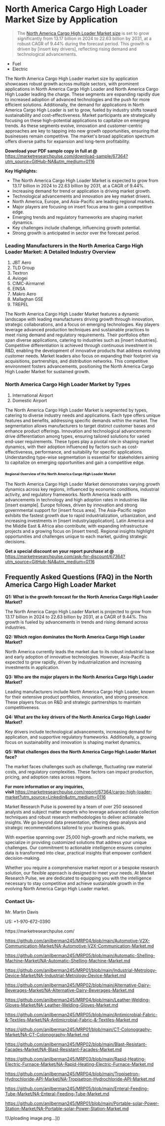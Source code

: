 <h1>North America Cargo High Loader Market&nbsp;Size by Application</h1><blockquote><p>The <a href="https://marketresearchpulse.com/download-sample/67364?utm_source=GitHub-NA&amp;utm_medium=0116">North America Cargo High Loader Market size</a> is set to grow significantly from 13.17 billion in 2024 to 22.63 billion by 2031, at a robust CAGR of 9.44% during the forecast period. This growth is driven by [insert key drivers], reflecting rising demand and technological advancements.</p></blockquote><ul><li>Fuel<li> Electric</li></ul><p>The North America Cargo High Loader market size by application showcases robust growth across multiple sectors, with prominent applications in North America Cargo High Loader and North America Cargo High Loader leading the charge. These segments are expanding rapidly due to increased adoption of advanced technologies and the push for more efficient solutions. Additionally, the demand for applications in North America Cargo High Loader is set to grow, fueled by industry shifts toward sustainability and cost-effectiveness. Market participants are strategically focusing on these high-potential applications to capitalize on emerging trends. As these segments evolve, innovation and customer-centric approaches are key to tapping into new growth opportunities, ensuring that businesses remain competitive. The market's broad application spectrum offers diverse paths for expansion and long-term profitability.</p><p><strong>Download your PDF sample copy in full at @ </strong><a href="https://marketresearchpulse.com/download-sample/67364?utm_source=GitHub-NA&amp;utm_medium=0116">https://marketresearchpulse.com/download-sample/67364?utm_source=GitHub-NA&amp;utm_medium=0116</a></p><p><strong>Key Highlights: </strong></p><ul><li>The North America Cargo High Loader Market is expected to grow from 13.17 billion in 2024 to 22.63 billion by 2031, at a CAGR of 9.44%.</li><li>Increasing demand for trend or application is driving market growth.</li><li>Technological advancements and innovation are key market drivers.</li><li>North America, Europe, and Asia-Pacific are leading regional markets.</li><li>Major players are focusing on insert focus area to gain a competitive edge.</li><li>Emerging trends and regulatory frameworks are shaping market dynamics.</li><li>Key challenges include challenge, influencing growth potential.</li><li>Strong growth is anticipated in sector over the forecast period.</li></ul><h3>Leading Manufacturers in the North America Cargo High Loader Market: A Detailed Industry Overview</h3><ol><li>JBT Aero</li><li>TLD Group</li><li>Textron</li><li>Aviogei</li><li>CIMC-Airmarrel</li><li>EINSA</li><li>Makro Aero</li><li>Mallaghan GSE</li><li>TREPEL</li></ol><div class="flex max-w-full flex-col flex-grow"><div class="min-h-8 text-message flex w-full flex-col items-end gap-2 whitespace-normal break-words [.text-message+&amp;]:mt-5" dir="auto" data-message-author-role="assistant" data-message-id="fd8432e4-4910-450d-b182-61b7bfb0a01f" data-message-model-slug="gpt-4o"><div class="flex w-full flex-col gap-1 empty:hidden first:pt-[3px]"><div class="markdown prose w-full break-words dark:prose-invert light"><p>The North America Cargo High Loader Market features a dynamic landscape with leading manufacturers driving growth through innovation, strategic collaborations, and a focus on emerging technologies. Key players leverage advanced production techniques and sustainable practices to meet rising demand and regulatory requirements. Their portfolios often span diverse applications, catering to industries such as [insert industries]. Competitive differentiation is achieved through continuous investment in R&amp;D, enabling the development of innovative products that address evolving customer needs. Market leaders also focus on expanding their footprint via acquisitions, partnerships, and distribution networks. This competitive environment fosters advancements, positioning the North America Cargo High Loader Market for sustained growth.</p></div></div></div></div><h3>North America Cargo High Loader Market by Types</h3><ol><li>International Airport<li> Domestic Airport</li></ol><div class="flex max-w-full flex-col flex-grow"><div class="min-h-8 text-message flex w-full flex-col items-end gap-2 whitespace-normal break-words [.text-message+&amp;]:mt-5" dir="auto" data-message-author-role="assistant" data-message-id="084470be-0bb7-4664-bddf-5156b4f41249" data-message-model-slug="gpt-4o-mini"><div class="flex w-full flex-col gap-1 empty:hidden first:pt-[3px]"><div class="markdown prose w-full break-words dark:prose-invert light"><p>The North America Cargo High Loader Market is segmented by types, catering to diverse industry needs and applications. Each type offers unique features and benefits, addressing specific demands within the market. The segmentation allows manufacturers to target distinct customer bases and enhance product offerings. Innovation and technological advancements drive differentiation among types, ensuring tailored solutions for varied end-user requirements. These types play a pivotal role in shaping market dynamics, with their adoption influenced by factors such as cost-effectiveness, performance, and suitability for specific applications. Understanding type-wise segmentation is essential for stakeholders aiming to capitalize on emerging opportunities and gain a competitive edge.</p></div></div></div></div><h3><span style="font-size: 11px;">Regional Overview of the North America Cargo High Loader Market</span></h3><div class="flex max-w-full flex-col flex-grow"><div class="min-h-8 text-message flex w-full flex-col items-end gap-2 whitespace-normal break-words [.text-message+&amp;]:mt-5" dir="auto" data-message-author-role="assistant" data-message-id="e9038762-ce64-4e30-91c9-9bd413514231" data-message-model-slug="gpt-4o-mini"><div class="flex w-full flex-col gap-1 empty:hidden first:pt-[3px]"><div class="markdown prose w-full break-words dark:prose-invert light"><p>The North America Cargo High Loader Market demonstrates varying growth dynamics across key regions, influenced by economic conditions, industrial activity, and regulatory frameworks. North America leads with advancements in technology and high adoption rates in industries like [insert example]. Europe follows, driven by innovation and strong governmental support for [insert focus area]. The Asia-Pacific region exhibits the fastest growth due to rapid industrialization, urbanization, and increasing investments in [insert industry/application]. Latin America and the Middle East &amp; Africa also contribute, with expanding infrastructure projects and a growing focus on [insert trend]. Regional insights highlight opportunities and challenges unique to each market, guiding strategic decisions.</p></div></div></div></div><p><strong>Get a special discount on your report purchase at @ </strong><a href="https://marketresearchpulse.com/ask-for-discount/67364?utm_source=GitHub-NA&amp;utm_medium=0116">https://marketresearchpulse.com/ask-for-discount/67364?utm_source=GitHub-NA&amp;utm_medium=0116</a></p><h2>Frequently Asked Questions (FAQ) in the North America Cargo High Loader Market</h2><p><strong>Q1: What is the growth forecast for the North America Cargo High Loader Market?</strong></p><p>The North America Cargo High Loader Market is projected to grow from 13.17 billion in 2024 to 22.63 billion by 2031, at a CAGR of 9.44%. This growth is fueled by advancements in trends and rising demand across industries.</p><p><strong>Q2: Which region dominates the North America Cargo High Loader Market?</strong></p><p>North America currently leads the market due to its robust industrial base and early adoption of innovative technologies. However, Asia-Pacific is expected to grow rapidly, driven by industrialization and increasing investments in application.</p><p><strong>Q3: Who are the major players in the North America Cargo High Loader Market?</strong></p><p>Leading manufacturers include North America Cargo High Loader, known for their extensive product portfolios, innovation, and strong presence. These players focus on R&amp;D and strategic partnerships to maintain competitiveness.</p><p><strong>Q4: What are the key drivers of the North America Cargo High Loader Market?</strong></p><p>Key drivers include technological advancements, increasing demand for application, and supportive regulatory frameworks. Additionally, a growing focus on sustainability and innovation is shaping market dynamics.</p><p><strong>Q5: What challenges does the North America Cargo High Loader Market face?</strong></p><p>The market faces challenges such as challenge, fluctuating raw material costs, and regulatory complexities. These factors can impact production, pricing, and adoption rates across regions.</p><p><strong>For more information or any inquiries, visit&nbsp;</strong><a href="https://marketresearchpulse.com/report/67364/cargo-high-loader-market?utm_source=Linkedin&utm_medium=0116">https://marketresearchpulse.com/report/67364/cargo-high-loader-market?utm_source=Linkedin&utm_medium=0116</a></p><p>Market Research Pulse is powered by a team of over 250 seasoned analysts and subject matter experts who leverage advanced data collection techniques and robust research methodologies to deliver actionable insights. We go beyond data presentation, offering deep analysis and strategic recommendations tailored to your business goals.</p><p>With expertise spanning over 25,000 high-growth and niche markets, we specialize in providing customized solutions that address your unique challenges. Our commitment to actionable intelligence ensures complex data is transformed into clear, practical insights that empower confident decision-making.</p><p>Whether you require a comprehensive market report or a bespoke research solution, our flexible approach is designed to meet your needs. At Market Research Pulse, we are dedicated to equipping you with the intelligence necessary to stay competitive and achieve sustainable growth in the evolving North America Cargo High Loader market.</p><h3><strong>Contact Us-</strong></h3><p>Mr. Martin Davis</p><p>US: +1-970-672-0390</p><p>https://marketresearchpulse.com/</p><p><a href="https://github.com/anilberman245/MRP04/blob/main/Automotive-V2X-Communication-Market/NA-Automotive-V2X-Communication-Market.md">https://github.com/anilberman245/MRP04/blob/main/Automotive-V2X-Communication-Market/NA-Automotive-V2X-Communication-Market.md</a></p><p><a href="https://github.com/anilberman245/MRP05/blob/main/Automatic-Shelling-Machine-Market/NA-Automatic-Shelling-Machine-Market.md">https://github.com/anilberman245/MRP05/blob/main/Automatic-Shelling-Machine-Market/NA-Automatic-Shelling-Machine-Market.md</a></p><p><a href="https://github.com/anilberman245/MRP01/blob/main/Industrial-Metrology-Device-Market/NA-Industrial-Metrology-Device-Market.md">https://github.com/anilberman245/MRP01/blob/main/Industrial-Metrology-Device-Market/NA-Industrial-Metrology-Device-Market.md</a></p><p><a href="https://github.com/anilberman245/MRP02/blob/main/Alternative-Dairy-Beverages-Market/NA-Alternative-Dairy-Beverages-Market.md">https://github.com/anilberman245/MRP02/blob/main/Alternative-Dairy-Beverages-Market/NA-Alternative-Dairy-Beverages-Market.md</a></p><p><a href="https://github.com/anilberman245/MRP04/blob/main/Leather-Welding-Gloves-Market/NA-Leather-Welding-Gloves-Market.md">https://github.com/anilberman245/MRP04/blob/main/Leather-Welding-Gloves-Market/NA-Leather-Welding-Gloves-Market.md</a></p><p><a href="https://github.com/anilberman245/MRP05/blob/main/Antimicrobial-Fabric-&-Textiles-Market/NA-Antimicrobial-Fabric-&-Textiles-Market.md">https://github.com/anilberman245/MRP05/blob/main/Antimicrobial-Fabric-&-Textiles-Market/NA-Antimicrobial-Fabric-&-Textiles-Market.md</a></p><p><a href="https://github.com/anilberman245/MRP01/blob/main/CT-Colonography-Market/NA-CT-Colonography-Market.md">https://github.com/anilberman245/MRP01/blob/main/CT-Colonography-Market/NA-CT-Colonography-Market.md</a></p><p><a href="https://github.com/anilberman245/MRP02/blob/main/Blast-Resistant-Facades-Market/NA-Blast-Resistant-Facades-Market.md">https://github.com/anilberman245/MRP02/blob/main/Blast-Resistant-Facades-Market/NA-Blast-Resistant-Facades-Market.md</a></p><p><a href="https://github.com/anilberman245/MRP03/blob/main/Rapid-Heating-Electric-Furnace-Market/NA-Rapid-Heating-Electric-Furnace-Market.md">https://github.com/anilberman245/MRP03/blob/main/Rapid-Heating-Electric-Furnace-Market/NA-Rapid-Heating-Electric-Furnace-Market.md</a></p><p><a href="https://github.com/anilberman245/MRP04/blob/main/Tropisetron-Hydrochloride-API-Market/NA-Tropisetron-Hydrochloride-API-Market.md">https://github.com/anilberman245/MRP04/blob/main/Tropisetron-Hydrochloride-API-Market/NA-Tropisetron-Hydrochloride-API-Market.md</a></p><p><a href="https://github.com/anilberman245/MRP05/blob/main/Enteral-Feeding-Tube-Market/NA-Enteral-Feeding-Tube-Market.md">https://github.com/anilberman245/MRP05/blob/main/Enteral-Feeding-Tube-Market/NA-Enteral-Feeding-Tube-Market.md</a></p><p><a href="https://github.com/anilberman245/MRP01/blob/main/Portable-solar-Power-Station-Market/NA-Portable-solar-Power-Station-Market.md">https://github.com/anilberman245/MRP01/blob/main/Portable-solar-Power-Station-Market/NA-Portable-solar-Power-Station-Market.md</a></p>
![Uploading image.png…]()

